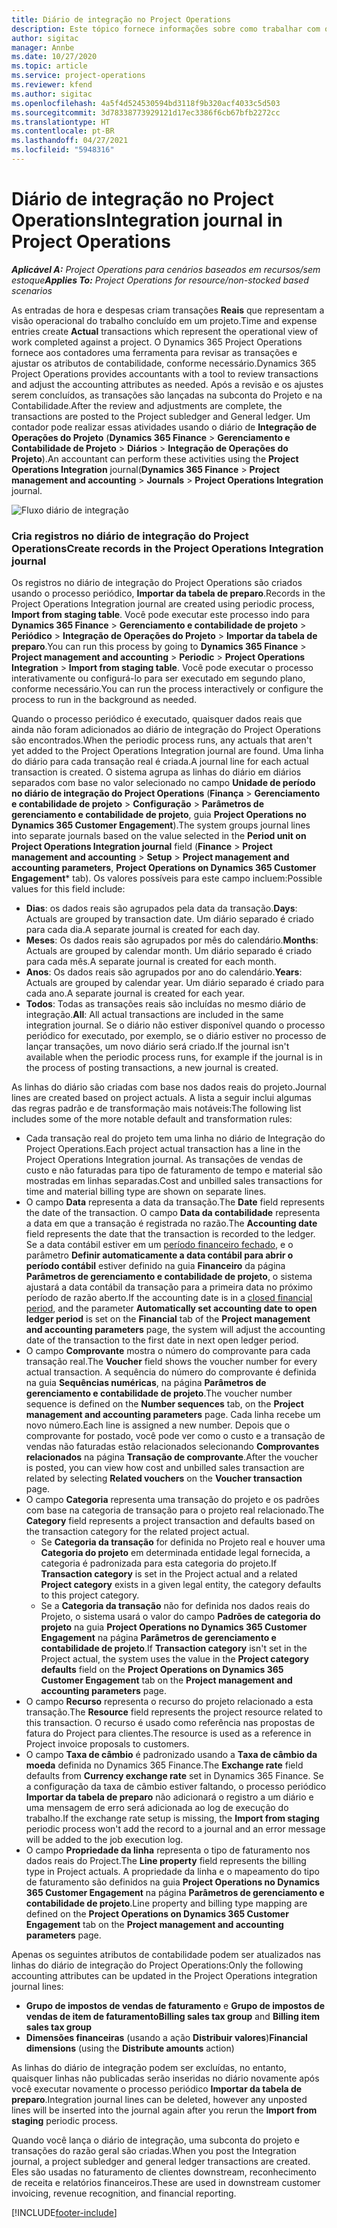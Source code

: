 ```yaml
---
title: Diário de integração no Project Operations
description: Este tópico fornece informações sobre como trabalhar com o diário de integração no Project Operations.
author: sigitac
manager: Annbe
ms.date: 10/27/2020
ms.topic: article
ms.service: project-operations
ms.reviewer: kfend
ms.author: sigitac
ms.openlocfilehash: 4a5f4d524530594bd3118f9b320acf4033c5d503
ms.sourcegitcommit: 3d78338773929121d17ec3386f6cb67bfb2272cc
ms.translationtype: HT
ms.contentlocale: pt-BR
ms.lasthandoff: 04/27/2021
ms.locfileid: "5948316"
---
```

# <a name="integration-journal-in-project-operations"></a><span data-ttu-id="e0e37-103">Diário de integração no Project Operations</span><span class="sxs-lookup"><span data-stu-id="e0e37-103">Integration journal in Project Operations</span></span>

<span data-ttu-id="e0e37-104">_**Aplicável A:** Project Operations para cenários baseados em recursos/sem estoque_</span><span class="sxs-lookup"><span data-stu-id="e0e37-104">_**Applies To:** Project Operations for resource/non-stocked based scenarios_</span></span>

<span data-ttu-id="e0e37-105">As entradas de hora e despesas criam transações **Reais** que representam a visão operacional do trabalho concluído em um projeto.</span><span class="sxs-lookup"><span data-stu-id="e0e37-105">Time and expense entries create **Actual** transactions which represent the operational view of work completed against a project.</span></span> <span data-ttu-id="e0e37-106">O Dynamics 365 Project Operations fornece aos contadores uma ferramenta para revisar as transações e ajustar os atributos de contabilidade, conforme necessário.</span><span class="sxs-lookup"><span data-stu-id="e0e37-106">Dynamics 365 Project Operations provides accountants with a tool to review transactions and adjust the accounting attributes as needed.</span></span> <span data-ttu-id="e0e37-107">Após a revisão e os ajustes serem concluídos, as transações são lançadas na subconta do Projeto e na Contabilidade.</span><span class="sxs-lookup"><span data-stu-id="e0e37-107">After the review and adjustments are complete, the transactions are posted to the Project subledger and General ledger.</span></span> <span data-ttu-id="e0e37-108">Um contador pode realizar essas atividades usando o diário de **Integração de Operações do Projeto** (**Dynamics 365 Finance** > **Gerenciamento e Contabilidade de Projeto** > **Diários** > **Integração de Operações do Projeto**).</span><span class="sxs-lookup"><span data-stu-id="e0e37-108">An accountant can perform these activities using the **Project Operations Integration** journal(**Dynamics 365 Finance** > **Project management and accounting** > **Journals** > **Project Operations Integration** journal.</span></span>

![Fluxo diário de integração](./media/IntegrationJournal.png)

### <a name="create-records-in-the-project-operations-integration-journal"></a><span data-ttu-id="e0e37-110">Cria registros no diário de integração do Project Operations</span><span class="sxs-lookup"><span data-stu-id="e0e37-110">Create records in the Project Operations Integration journal</span></span>

<span data-ttu-id="e0e37-111">Os registros no diário de integração do Project Operations são criados usando o processo periódico, **Importar da tabela de preparo**.</span><span class="sxs-lookup"><span data-stu-id="e0e37-111">Records in the Project Operations Integration journal are created using periodic process, **Import from staging table**.</span></span> <span data-ttu-id="e0e37-112">Você pode executar este processo indo para **Dynamics 365 Finance** > **Gerenciamento e contabilidade de projeto** > **Periódico** > **Integração de Operações do Projeto** > **Importar da tabela de preparo**.</span><span class="sxs-lookup"><span data-stu-id="e0e37-112">You can run this process by going to **Dynamics 365 Finance** > **Project management and accounting** > **Periodic** > **Project Operations Integration** > **Import from staging table**.</span></span> <span data-ttu-id="e0e37-113">Você pode executar o processo interativamente ou configurá-lo para ser executado em segundo plano, conforme necessário.</span><span class="sxs-lookup"><span data-stu-id="e0e37-113">You can run the process interactively or configure the process to run in the background as needed.</span></span>

<span data-ttu-id="e0e37-114">Quando o processo periódico é executado, quaisquer dados reais que ainda não foram adicionados ao diário de integração do Project Operations são encontrados.</span><span class="sxs-lookup"><span data-stu-id="e0e37-114">When the periodic process runs, any actuals that aren't yet added to the Project Operations Integration journal are found.</span></span> <span data-ttu-id="e0e37-115">Uma linha do diário para cada transação real é criada.</span><span class="sxs-lookup"><span data-stu-id="e0e37-115">A journal line for each actual transaction is created.</span></span>
<span data-ttu-id="e0e37-116">O sistema agrupa as linhas do diário em diários separados com base no valor selecionado no campo **Unidade de período no diário de integração do Project Operations** (**Finança** > **Gerenciamento e contabilidade de projeto** > **Configuração** > **Parâmetros de gerenciamento e contabilidade de projeto**, guia **Project Operations no Dynamics 365 Customer Engagement**).</span><span class="sxs-lookup"><span data-stu-id="e0e37-116">The system groups journal lines into separate journals based on the value selected in the **Period unit on Project Operations Integration journal** field (**Finance** > **Project management and accounting** > **Setup** > **Project management and accounting parameters**, **Project Operations on Dynamics 365 Customer Engagement**\* tab).</span></span> <span data-ttu-id="e0e37-117">Os valores possíveis para este campo incluem:</span><span class="sxs-lookup"><span data-stu-id="e0e37-117">Possible values for this field include:</span></span>

  - <span data-ttu-id="e0e37-118">**Dias**: os dados reais são agrupados pela data da transação.</span><span class="sxs-lookup"><span data-stu-id="e0e37-118">**Days**: Actuals are grouped by transaction date.</span></span> <span data-ttu-id="e0e37-119">Um diário separado é criado para cada dia.</span><span class="sxs-lookup"><span data-stu-id="e0e37-119">A separate journal is created for each day.</span></span>
  - <span data-ttu-id="e0e37-120">**Meses**: Os dados reais são agrupados por mês do calendário.</span><span class="sxs-lookup"><span data-stu-id="e0e37-120">**Months**: Actuals are grouped by calendar month.</span></span> <span data-ttu-id="e0e37-121">Um diário separado é criado para cada mês.</span><span class="sxs-lookup"><span data-stu-id="e0e37-121">A separate journal is created for each month.</span></span>
  - <span data-ttu-id="e0e37-122">**Anos**: Os dados reais são agrupados por ano do calendário.</span><span class="sxs-lookup"><span data-stu-id="e0e37-122">**Years**: Actuals are grouped by calendar year.</span></span> <span data-ttu-id="e0e37-123">Um diário separado é criado para cada ano.</span><span class="sxs-lookup"><span data-stu-id="e0e37-123">A separate journal is created for each year.</span></span>
  - <span data-ttu-id="e0e37-124">**Todos**: Todas as transações reais são incluídas no mesmo diário de integração.</span><span class="sxs-lookup"><span data-stu-id="e0e37-124">**All**: All actual transactions are included in the same integration journal.</span></span> <span data-ttu-id="e0e37-125">Se o diário não estiver disponível quando o processo periódico for executado, por exemplo, se o diário estiver no processo de lançar transações, um novo diário será criado.</span><span class="sxs-lookup"><span data-stu-id="e0e37-125">If the journal isn't available when the periodic process runs, for example if the journal is in the process of posting transactions, a new journal is created.</span></span>

<span data-ttu-id="e0e37-126">As linhas do diário são criadas com base nos dados reais do projeto.</span><span class="sxs-lookup"><span data-stu-id="e0e37-126">Journal lines are created based on project actuals.</span></span> <span data-ttu-id="e0e37-127">A lista a seguir inclui algumas das regras padrão e de transformação mais notáveis:</span><span class="sxs-lookup"><span data-stu-id="e0e37-127">The following list includes some of the more notable default and transformation rules:</span></span>

  - <span data-ttu-id="e0e37-128">Cada transação real do projeto tem uma linha no diário de Integração do Project Operations.</span><span class="sxs-lookup"><span data-stu-id="e0e37-128">Each project actual transaction has a line in the Project Operations Integration journal.</span></span> <span data-ttu-id="e0e37-129">As transações de vendas de custo e não faturadas para tipo de faturamento de tempo e material são mostradas em linhas separadas.</span><span class="sxs-lookup"><span data-stu-id="e0e37-129">Cost and unbilled sales transactions for time and material billing type are shown on separate lines.</span></span>
  - <span data-ttu-id="e0e37-130">O campo **Data** representa a data da transação.</span><span class="sxs-lookup"><span data-stu-id="e0e37-130">The **Date** field represents the date of the transaction.</span></span> <span data-ttu-id="e0e37-131">O campo **Data da contabilidade** representa a data em que a transação é registrada no razão.</span><span class="sxs-lookup"><span data-stu-id="e0e37-131">The **Accounting date** field represents the date that the transaction is recorded to the ledger.</span></span> <span data-ttu-id="e0e37-132">Se a data contábil estiver em um [período financeiro fechado](/dynamics365/finance/general-ledger/close-general-ledger-at-period-end), e o parâmetro **Definir automaticamente a data contábil para abrir o período contábil** estiver definido na guia **Financeiro** da página **Parâmetros de gerenciamento e contabilidade de projeto**, o sistema ajustará a data contábil da transação para a primeira data no próximo período de razão aberto.</span><span class="sxs-lookup"><span data-stu-id="e0e37-132">If the accounting date is in a [closed financial period](/dynamics365/finance/general-ledger/close-general-ledger-at-period-end), and the parameter **Automatically set accounting date to open ledger period** is set on the **Financial** tab of the **Project management and accounting parameters** page, the system will adjust the accounting date of the transaction to the first date in next open ledger period.</span></span>
  - <span data-ttu-id="e0e37-133">O campo **Comprovante** mostra o número do comprovante para cada transação real.</span><span class="sxs-lookup"><span data-stu-id="e0e37-133">The **Voucher** field shows the voucher number for every actual transaction.</span></span> <span data-ttu-id="e0e37-134">A sequência do número do comprovante é definida na guia **Sequências numéricas**, na página **Parâmetros de gerenciamento e contabilidade de projeto**.</span><span class="sxs-lookup"><span data-stu-id="e0e37-134">The voucher number sequence is defined on the **Number sequences** tab, on the **Project management and accounting parameters** page.</span></span> <span data-ttu-id="e0e37-135">Cada linha recebe um novo número.</span><span class="sxs-lookup"><span data-stu-id="e0e37-135">Each line is assigned a new number.</span></span> <span data-ttu-id="e0e37-136">Depois que o comprovante for postado, você pode ver como o custo e a transação de vendas não faturadas estão relacionados selecionando **Comprovantes relacionados** na página **Transação de comprovante**.</span><span class="sxs-lookup"><span data-stu-id="e0e37-136">After the voucher is posted, you can view how cost and unbilled sales transaction are related by selecting **Related vouchers** on the **Voucher transaction** page.</span></span>
  - <span data-ttu-id="e0e37-137">O campo **Categoria** representa uma transação do projeto e os padrões com base na categoria de transação para o projeto real relacionado.</span><span class="sxs-lookup"><span data-stu-id="e0e37-137">The **Category** field represents a project transaction and defaults based on the transaction category for the related project actual.</span></span>
    - <span data-ttu-id="e0e37-138">Se **Categoria da transação** for definida no Projeto real e houver uma **Categoria do projeto** em determinada entidade legal fornecida, a categoria é padronizada para esta categoria do projeto.</span><span class="sxs-lookup"><span data-stu-id="e0e37-138">If **Transaction category** is set in the Project actual and a related **Project category** exists in a given legal entity, the category defaults to this project category.</span></span>
    - <span data-ttu-id="e0e37-139">Se a **Categoria da transação** não for definida nos dados reais do Projeto, o sistema usará o valor do campo **Padrões de categoria do projeto** na guia **Project Operations no Dynamics 365 Customer Engagement** na página **Parâmetros de gerenciamento e contabilidade de projeto**.</span><span class="sxs-lookup"><span data-stu-id="e0e37-139">If **Transaction category** isn't set in the Project actual, the system uses the value in the **Project category defaults** field on the **Project Operations on Dynamics 365 Customer Engagement** tab on the **Project management and accounting parameters** page.</span></span>
  - <span data-ttu-id="e0e37-140">O campo **Recurso** representa o recurso do projeto relacionado a esta transação.</span><span class="sxs-lookup"><span data-stu-id="e0e37-140">The **Resource** field represents the project resource related to this transaction.</span></span> <span data-ttu-id="e0e37-141">O recurso é usado como referência nas propostas de fatura do Project para clientes.</span><span class="sxs-lookup"><span data-stu-id="e0e37-141">The resource is used as a reference in Project invoice proposals to customers.</span></span>
  - <span data-ttu-id="e0e37-142">O campo **Taxa de câmbio** é padronizado usando a **Taxa de câmbio da moeda** definida no Dynamics 365 Finance.</span><span class="sxs-lookup"><span data-stu-id="e0e37-142">The **Exchange rate** field defaults from **Currency exchange rate** set in Dynamics 365 Finance.</span></span> <span data-ttu-id="e0e37-143">Se a configuração da taxa de câmbio estiver faltando, o processo periódico **Importar da tabela de preparo** não adicionará o registro a um diário e uma mensagem de erro será adicionada ao log de execução do trabalho.</span><span class="sxs-lookup"><span data-stu-id="e0e37-143">If the exchange rate setup is missing, the **Import from staging** periodic process won't add the record to a journal and an error message will be added to the job execution log.</span></span>
  - <span data-ttu-id="e0e37-144">O campo **Propriedade da linha** representa o tipo de faturamento nos dados reais do Project.</span><span class="sxs-lookup"><span data-stu-id="e0e37-144">The **Line property** field represents the billing type in Project actuals.</span></span> <span data-ttu-id="e0e37-145">A propriedade da linha e o mapeamento do tipo de faturamento são definidos na guia **Project Operations no Dynamics 365 Customer Engagement** na página **Parâmetros de gerenciamento e contabilidade de projeto**.</span><span class="sxs-lookup"><span data-stu-id="e0e37-145">Line property and billing type mapping are defined on the **Project Operations on Dynamics 365 Customer Engagement** tab on the **Project management and accounting parameters** page.</span></span>

<span data-ttu-id="e0e37-146">Apenas os seguintes atributos de contabilidade podem ser atualizados nas linhas do diário de integração do Project Operations:</span><span class="sxs-lookup"><span data-stu-id="e0e37-146">Only the following accounting attributes can be updated in the Project Operations integration journal lines:</span></span>

- <span data-ttu-id="e0e37-147">**Grupo de impostos de vendas de faturamento** e **Grupo de impostos de vendas de item de faturamento**</span><span class="sxs-lookup"><span data-stu-id="e0e37-147">**Billing sales tax group** and **Billing item sales tax group**</span></span>
- <span data-ttu-id="e0e37-148">**Dimensões financeiras** (usando a ação **Distribuir valores**)</span><span class="sxs-lookup"><span data-stu-id="e0e37-148">**Financial dimensions** (using the **Distribute amounts** action)</span></span>

<span data-ttu-id="e0e37-149">As linhas do diário de integração podem ser excluídas, no entanto, quaisquer linhas não publicadas serão inseridas no diário novamente após você executar novamente o processo periódico **Importar da tabela de preparo**.</span><span class="sxs-lookup"><span data-stu-id="e0e37-149">Integration journal lines can be deleted, however any unposted lines will be inserted into the journal again after you rerun the **Import from staging** periodic process.</span></span>

<span data-ttu-id="e0e37-150">Quando você lança o diário de integração, uma subconta do projeto e transações do razão geral são criadas.</span><span class="sxs-lookup"><span data-stu-id="e0e37-150">When you post the Integration journal, a project subledger and general ledger transactions are created.</span></span> <span data-ttu-id="e0e37-151">Eles são usadas no faturamento de clientes downstream, reconhecimento de receita e relatórios financeiros.</span><span class="sxs-lookup"><span data-stu-id="e0e37-151">These are used in downstream customer invoicing, revenue recognition, and financial reporting.</span></span>


[!INCLUDE[footer-include](../includes/footer-banner.md)]